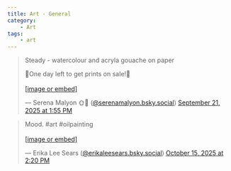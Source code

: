 ```yaml
---
title: Art - General
category:
    - Art
tags:
    - art
---
```


<blockquote class="bluesky-embed" data-bluesky-uri="at://did:plc:dk5qh55sdty3yjl7z6u3sxfo/app.bsky.feed.post/3lzehni6utk27" data-bluesky-cid="bafyreictrfu5wuklhxere7sp2oimjh3fecgtaqjsun5qgemzaxrjphixsm" data-bluesky-embed-color-mode="dark"><p lang="en">Steady - watercolour and acryla gouache on paper

💙One day left to get prints on saIe!💙<br><br><a href="https://bsky.app/profile/did:plc:dk5qh55sdty3yjl7z6u3sxfo/post/3lzehni6utk27?ref_src=embed">[image or embed]</a></p>&mdash; Serena Malyon 🌞🌛 (<a href="https://bsky.app/profile/did:plc:dk5qh55sdty3yjl7z6u3sxfo?ref_src=embed">@serenamalyon.bsky.social</a>) <a href="https://bsky.app/profile/did:plc:dk5qh55sdty3yjl7z6u3sxfo/post/3lzehni6utk27?ref_src=embed">September 21, 2025 at 1:55 PM</a></blockquote>
<script async src="https://embed.bsky.app/static/embed.js" charset="utf-8"></script>

<blockquote class="bluesky-embed" data-bluesky-uri="at://did:plc:26e3nkvve3azmjrbqf73524m/app.bsky.feed.post/3m3auac2y4c2r" data-bluesky-cid="bafyreib7mojfmkxkov5eygw3mwvnyyxpu6bvzpelj4mahntgbpnqn7jrsa" data-bluesky-embed-color-mode="system"><p lang="en">Mood. #art #oilpainting<br><br><a href="https://bsky.app/profile/did:plc:26e3nkvve3azmjrbqf73524m/post/3m3auac2y4c2r?ref_src=embed">[image or embed]</a></p>&mdash; Erika Lee Sears (<a href="https://bsky.app/profile/did:plc:26e3nkvve3azmjrbqf73524m?ref_src=embed">@erikaleesears.bsky.social</a>) <a href="https://bsky.app/profile/did:plc:26e3nkvve3azmjrbqf73524m/post/3m3auac2y4c2r?ref_src=embed">October 15, 2025 at 2:20 PM</a></blockquote><script async src="https://embed.bsky.app/static/embed.js" charset="utf-8"></script>